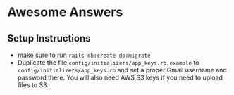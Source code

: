 # Awesome Answers

## Setup Instructions

- make sure to run `rails db:create db:migrate`
- Duplicate the file `config/initializers/app_keys.rb.example` to `config/initializers/app_keys.rb` and set a proper Gmail username and password there. You will also need AWS S3 keys if you need to upload files to S3.
